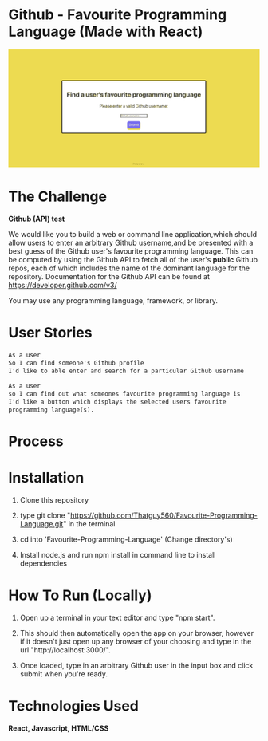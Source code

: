 # Github - Favourite Programming Language (Made with React)

<p align="center">
  <img src="DemoOfApp.gif" alt="animated" />
</p>

# The Challenge

**Github (API) test**

We would like you to build a web or command line application,which should allow users to enter an arbitrary Github username,and be presented with a best guess of the Github user's favourite programming language. This can be computed by using the Github API to fetch all of the user's **public** Github repos, each of which includes the name of the dominant language for the repository. Documentation for the Github API can be found at https://developer.github.com/v3/

You may use any programming language, framework, or library.

# User Stories

```
As a user
So I can find someone's Github profile
I'd like to able enter and search for a particular Github username 
```
```
As a user 
so I can find out what someones favourite programming language is
I'd like a button which displays the selected users favourite programming language(s).
```

# Process

# Installation

1. Clone this repository

2. type git clone "https://github.com/Thatguy560/Favourite-Programming-Language.git" in the terminal

3. cd into 'Favourite-Programming-Language' (Change directory's)

4. Install node.js and run npm install in command line to install dependencies

# How To Run (Locally)

1. Open up a terminal in your text editor and type "npm start".

2. This should then automatically open the app on your browser, however if it doesn't just open up any browser of your choosing and type in the url "http://localhost:3000/".

3. Once loaded, type in an arbitrary Github user in the input box and click submit when you're ready.

<!-- # Alternatively Visit the deployed app

You can find the deployed app on Heroku via the following link:  -->
# Technologies Used

#### React, Javascript, HTML/CSS

